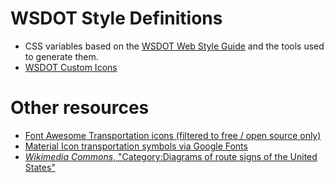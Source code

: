 # WSDOT Style Definitions

* CSS variables based on the [WSDOT Web Style Guide] and the tools used to generate them.
* [WSDOT Custom Icons]

[WSDOT Web Style Guide]:https://wsdotwebhelp.gitbook.io/web-style-guide/

[WSDOT Custom Icons]:https://wsdotwebhelp.gitbook.io/web-style-guide/design-foundations/iconography#custom-icons

# Other resources

* [Font Awesome Transportation icons (filtered to free / open source only)](https://fontawesome.com/search?o=r&m=free&c=transportation)
* [Material Icon transportation symbols via Google Fonts](https://fonts.google.com/icons?icon.category=Transportation&icon.set=Material+Symbols)
* [*Wikimedia Commons*, "Category:Diagrams of route signs of the United States"](https://commons.wikimedia.org/wiki/Category:Diagrams_of_route_signs_of_the_United_States)
